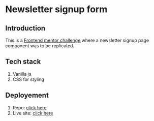 # Newsletter signup form

## Introduction
This is a [Frontend mentor challenge](https://www.frontendmentor.io/challenges/newsletter-signup-form-with-success-message-3FC1AZbNrv) where a newsletter signup page component was to be replicated.

## Tech stack
1) Vanilla js
2) CSS for styling

## Deployement
1) Repo: [click here](https://github.com/swagthehooman/Newsletter-FEM)
2) Live site: [click here](https://swagthehooman.github.io/Newsletter-FEM/)
